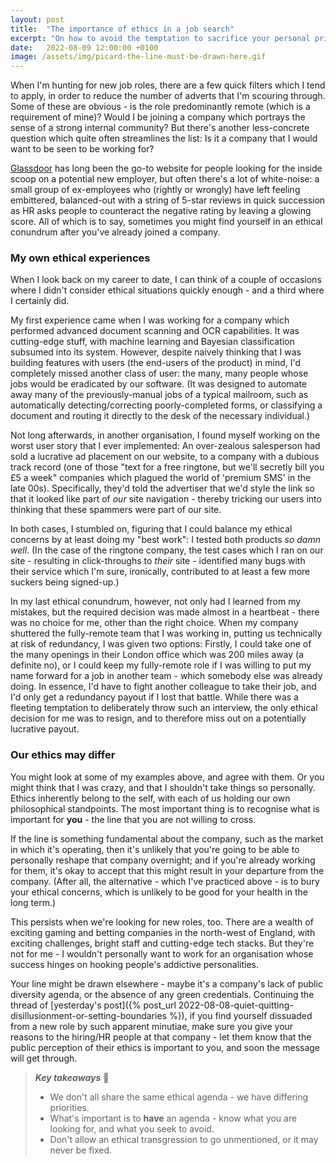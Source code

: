 ```yaml
---
layout: post
title:  "The importance of ethics in a job search"
excerpt: "On how to avoid the temptation to sacrifice your personal principles, for money!"
date:   2022-08-09 12:00:00 +0100
image: /assets/img/picard-the-line-must-be-drawn-here.gif
---
```


When I'm hunting for new job roles, there are a few quick filters which I tend to apply, in order to reduce the number of adverts that I'm scouring through. Some of these are obvious - is the role predominantly remote (which is a requirement of mine)? Would I be joining a company which portrays the sense of a strong internal community? But there's another less-concrete question which quite often streamlines the list: Is it a company that I would want to be seen to be working for?

[Glassdoor](https://glassdoor.co.uk/) has long been the go-to website for people looking for the inside scoop on a potential new employer, but often there's a lot of white-noise: a small group of ex-employees who (rightly or wrongly) have left feeling embittered, balanced-out with a string of 5-star reviews in quick succession as HR asks people to counteract the negative rating by leaving a glowing score. All of which is to say, sometimes you might find yourself in an ethical conundrum after you've already joined a company.

### My own ethical experiences

When I look back on my career to date, I can think of a couple of occasions where I didn't consider ethical situations quickly enough - and a third where I certainly did.

My first experience came when I was working for a company which performed advanced document scanning and OCR capabilities. It was cutting-edge stuff, with machine learning and Bayesian classification subsumed into its system. However, despite naively thinking that I was building features with users (the end-users of the product) in mind, I'd completely missed another class of user: the many, many people whose jobs would be eradicated by our software. (It was designed to automate away many of the previously-manual jobs of a typical mailroom, such as automatically detecting/correcting poorly-completed forms, or classifying a document and routing it directly to the desk of the necessary individual.)

Not long afterwards, in another organisation, I found myself working on the worst user story that I ever implemented: An over-zealous salesperson had sold a lucrative ad placement on our website, to a company with a dubious track record (one of those "text for a free ringtone, but we'll secretly bill you £5 a week" companies which plagued the world of 'premium SMS' in the late 00s). Specifically, they'd told the advertiser that we'd style the link so that it looked like part of _our_ site navigation - thereby tricking our users into thinking that these spammers were part of our site. 

In both cases, I stumbled on, figuring that I could balance my ethical concerns by at least doing my "best work": I tested both products _so damn well_. (In the case of the ringtone company, the test cases which I ran on our site - resulting in click-throughs to _their_ site - identified many bugs with their service which I'm sure, ironically, contributed to at least a few more suckers being signed-up.)

In my last ethical conundrum, however, not only had I learned from my mistakes, but the required decision was made almost in a heartbeat - there was no choice for me, other than the right choice. When my company shuttered the fully-remote team that I was working in, putting us technically at risk of redundancy, I was given two options: Firstly, I could take one of the many openings in their London office which was 200 miles away (a definite no), or I could keep my fully-remote role if I was willing to put my name forward for a job in another team - which somebody else was already doing. In essence, I'd have to fight another colleague to take their job, and I'd only get a redundancy payout if I lost that battle. While there was a fleeting temptation to deliberately throw such an interview, the only ethical decision for me was to resign, and to therefore miss out on a potentially lucrative payout.

### Our ethics may differ

You might look at some of my examples above, and agree with them. Or you might think that I was crazy, and that I shouldn't take things so personally. Ethics inherently belong to the self, with each of us holding our own philosophical standpoints. The most important thing is to recognise what is important for **you** - the line that you are not willing to cross. 

If the line is something fundamental about the company, such as the market in which it's operating, then it's unlikely that you're going to be able to personally reshape that company overnight; and if you're already working for them, it's okay to accept that this might result in your departure from the company. (After all, the alternative - which I've practiced above - is to bury your ethical concerns, which is unlikely to be good for your health in the long term.)

This persists when we're looking for new roles, too. There are a wealth of exciting gaming and betting companies in the north-west of England, with exciting challenges, bright staff and cutting-edge tech stacks. But they're not for me - I wouldn't personally want to work for an organisation whose success hinges on hooking people's addictive personalities. 

Your line might be drawn elsewhere - maybe it's a company's lack of public diversity agenda, or the absence of any green credentials. Continuing the thread of [yesterday's post]({% post_url 2022-08-08-quiet-quitting-disillusionment-or-setting-boundaries %}), if you find yourself dissuaded from a new role by such apparent minutiae, make sure you give your reasons to the hiring/HR people at that company - let them know that the public perception of their ethics is important to you, and soon the message will get through.

> **_Key takeaways_** 📝  
> * We don't all share the same ethical agenda - we have differing priorities.
> * What's important is to **have** an agenda - know what you are looking for, and what you seek to avoid.
> * Don't allow an ethical transgression to go unmentioned, or it may never be fixed.